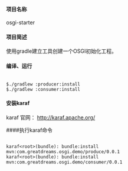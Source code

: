 ﻿#### 项目名称

osgi-starter

#### 项目简述

使用gradle建立工具创建一个OSGI初始化工程。

#### 编译、运行

```

$./gradlew :producer:install
$./gradlew :consumer:install

```
#### 安装karaf 

karaf 官网： http://karaf.apache.org/

####执行karaf命令

```

karaf<root>(bundle): bundle:install mvn:com.greatdreams.osgi.demo/produce/0.0.1
karaf<root>(bundle): bundle:install mvn:com.greatdreams.osgi.demo/consumer/0.0.1

```